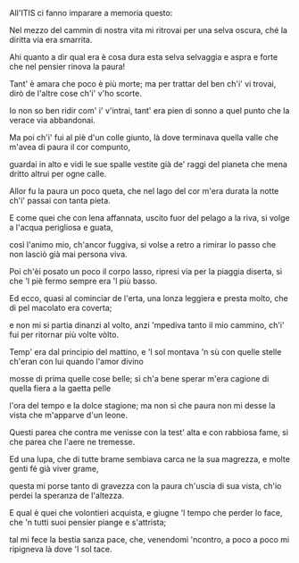 All'ITIS ci fanno imparare a memoria questo:

Nel mezzo del cammin di nostra vita
mi ritrovai per una selva oscura,
ché la diritta via era smarrita.

Ahi quanto a dir qual era è cosa dura
esta selva selvaggia e aspra e forte
che nel pensier rinova la paura!

Tant' è amara che poco è più morte;
ma per trattar del ben ch'i' vi trovai,
dirò de l'altre cose ch'i' v'ho scorte.

Io non so ben ridir com' i' v'intrai,
tant' era pien di sonno a quel punto
che la verace via abbandonai.

Ma poi ch'i' fui al piè d'un colle giunto,
là dove terminava quella valle
che m'avea di paura il cor compunto,

guardai in alto e vidi le sue spalle
vestite già de' raggi del pianeta
che mena dritto altrui per ogne calle.

Allor fu la paura un poco queta,
che nel lago del cor m'era durata
la notte ch'i' passai con tanta pieta.

E come quei che con lena affannata,
uscito fuor del pelago a la riva,
si volge a l'acqua perigliosa e guata,

così l'animo mio, ch'ancor fuggiva,
si volse a retro a rimirar lo passo
che non lasciò già mai persona viva.

Poi ch'èi posato un poco il corpo lasso,
ripresi via per la piaggia diserta,
sì che 'l piè fermo sempre era 'l più basso.

Ed ecco, quasi al cominciar de l'erta,
una lonza leggiera e presta molto,
che di pel macolato era coverta;

e non mi si partia dinanzi al volto,
anzi 'mpediva tanto il mio cammino,
ch'i' fui per ritornar più volte vòlto.

Temp' era dal principio del mattino,
e 'l sol montava 'n sù con quelle stelle
ch'eran con lui quando l'amor divino

mosse di prima quelle cose belle;
sì ch'a bene sperar m'era cagione
di quella fiera a la gaetta pelle

l'ora del tempo e la dolce stagione;
ma non sì che paura non mi desse
la vista che m'apparve d'un leone.

Questi parea che contra me venisse
con la test' alta e con rabbiosa fame,
sì che parea che l'aere ne tremesse.

Ed una lupa, che di tutte brame
sembiava carca ne la sua magrezza,
e molte genti fé già viver grame,

questa mi porse tanto di gravezza
con la paura ch'uscia di sua vista,
ch'io perdei la speranza de l'altezza.

E qual è quei che volontieri acquista,
e giugne 'l tempo che perder lo face,
che 'n tutti suoi pensier piange e s'attrista;

tal mi fece la bestia sanza pace,
che, venendomi 'ncontro, a poco a poco
mi ripigneva là dove 'l sol tace.